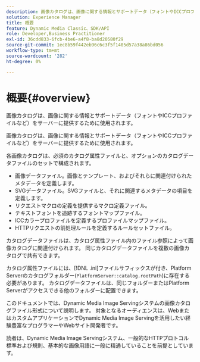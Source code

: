 ```yaml
---
description: 画像カタログは、画像に関する情報とサポートデータ（フォントやICCプロファイルなど）をサーバーに提供するために使用されます。
solution: Experience Manager
title: 概要
feature: Dynamic Media Classic、SDK/API
role: Developer,Business Practitioner
exl-id: 36cdd833-6fcb-4be6-a4f8-ba8d20580f29
source-git-commit: 1ec8b59f442eb96c6c3f5f1405d57a38a86bd056
workflow-type: tm+mt
source-wordcount: '282'
ht-degree: 0%

---
```


# 概要{#overview}

画像カタログは、画像に関する情報とサポートデータ（フォントやICCプロファイルなど）をサーバーに提供するために使用されます。

画像カタログは、画像に関する情報とサポートデータ（フォントやICCプロファイルなど）をサーバーに提供するために使用されます。

各画像カタログは、必須のカタログ属性ファイルと、オプションのカタログデータファイルのセットで構成されます。

* 画像データファイル。画像とテンプレート、およびそれらに関連付けられたメタデータを定義します。
* SVGデータファイル。SVGファイルと、それに関連するメタデータの項目を定義します。
* リクエストマクロの定義を提供するマクロ定義ファイル。
* テキストフォントを追跡するフォントマップファイル。
* ICCカラープロファイルを定義するプロファイルマップファイル。
* HTTPリクエストの前処理ルールを定義するルールセットファイル。

カタログデータファイルは、カタログ属性ファイル内のファイル参照によって画像カタログに関連付けられます。 同じカタログデータファイルを複数の画像カタログで共有できます。

カタログ属性ファイルには、[!DNL .ini]ファイルサフィックスが付き、Platform Serverのカタログフォルダー(`PlatformServer::catalog.rootPath`)に存在する必要があります。 カタログデータファイルは、同じフォルダーまたはPlatform Serverがアクセスできる他のフォルダーに配置できます。

このドキュメントでは、Dynamic Media Image Servingシステムの画像カタログファイル形式について説明します。 対象となるオーディエンスは、WebまたはカスタムアプリケーションでDynamic Media Image Servingを活用したい経験豊富なプログラマーやWebサイト開発者です。

読者は、Dynamic Media Image Servingシステム、一般的なHTTPプロトコル標準および規則、基本的な画像用語に一般に精通していることを前提としています。
